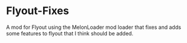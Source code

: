 # Flyout-Fixes
A mod for Flyout using the MelonLoader mod loader that fixes and adds some features to flyout that I think should be added.
